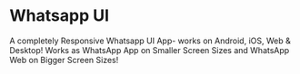 
# Whatsapp UI

A completely Responsive Whatsapp UI App- works on Android, iOS, Web & Desktop! Works as WhatsApp App on Smaller Screen Sizes and WhatsApp Web on Bigger Screen Sizes!


